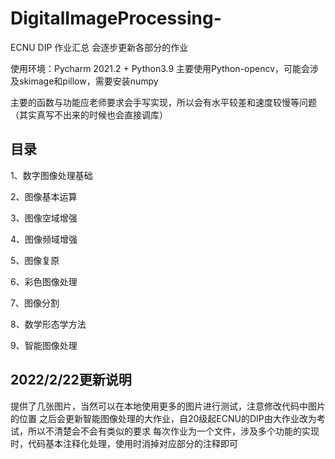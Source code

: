 # DigitalImageProcessing-
ECNU DIP 作业汇总
会逐步更新各部分的作业

使用环境：Pycharm 2021.2 + Python3.9 主要使用Python-opencv，可能会涉及skimage和pillow，需要安装numpy

主要的函数与功能应老师要求会手写实现，所以会有水平较差和速度较慢等问题（其实真写不出来的时候也会直接调库）

## 目录
1、数字图像处理基础

2、图像基本运算

3、图像空域增强

4、图像频域增强

5、图像复原

6、彩色图像处理

7、图像分割

8、数学形态学方法

9、智能图像处理

## 2022/2/22更新说明
提供了几张图片，当然可以在本地使用更多的图片进行测试，注意修改代码中图片的位置
之后会更新智能图像处理的大作业，自20级起ECNU的DIP由大作业改为考试，所以不清楚会不会有类似的要求
每次作业为一个文件，涉及多个功能的实现时，代码基本注释化处理，使用时消掉对应部分的注释即可
